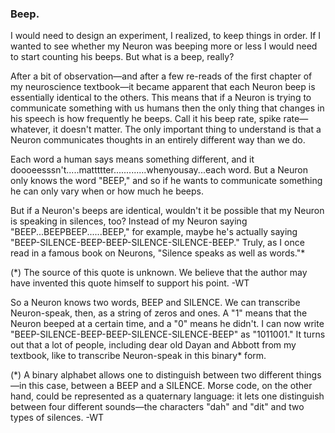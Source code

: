 ### Beep.

I would need to design an experiment, I realized, to keep things in order. If I wanted to see whether my Neuron was beeping more or less I would need to start counting his beeps. But what is a beep, really?

After a bit of observation&mdash;and after a few re-reads of the first chapter of my neuroscience textbook&mdash;it became apparent that each Neuron beep is essentially identical to the others. This means that if a Neuron is trying to communicate something with us humans then the only thing that changes in his speech is how frequently he beeps. Call it his beep rate, spike rate&mdash;whatever, it doesn't matter. The only important thing to understand is that a Neuron communicates thoughts in an entirely different way than we do.

Each word a human says means something different, and it doooeesssn't.....mattttter.............whenyousay...each word. But a Neuron only knows the word "BEEP," and so if he wants to communicate something he can only vary when or how much he beeps.

But if a Neuron's beeps are identical, wouldn't it be possible that my Neuron is speaking in silences, too? Instead of my Neuron saying "BEEP...BEEPBEEP......BEEP," for example, maybe he's actually saying "BEEP-SILENCE-BEEP-BEEP-SILENCE-SILENCE-BEEP." Truly, as I once read in a famous book on Neurons, "Silence speaks as well as words."*

<p class="ed-note">
(*) The source of this quote is unknown. We believe that the author may have invented this quote himself to support his point. -WT
</p>

So a Neuron knows two words, BEEP and SILENCE. We can transcribe Neuron-speak, then, as a string of zeros and ones. A "1" means that the Neuron beeped at a certain time, and a "0" means he didn't. I can now write "BEEP-SILENCE-BEEP-BEEP-SILENCE-SILENCE-BEEP" as "1011001." It turns out that a lot of people, including dear old Dayan and Abbott from my textbook, like to transcribe Neuron-speak in this binary* form.

<p class="ed-note">
(*) A binary alphabet allows one to distinguish between two different things&mdash;in this case, between a BEEP and a SILENCE. Morse code, on the other hand, could be represented as a quaternary language: it lets one distinguish between four different sounds&mdash;the characters "dah" and "dit" and two types of silences. -WT
</p>
